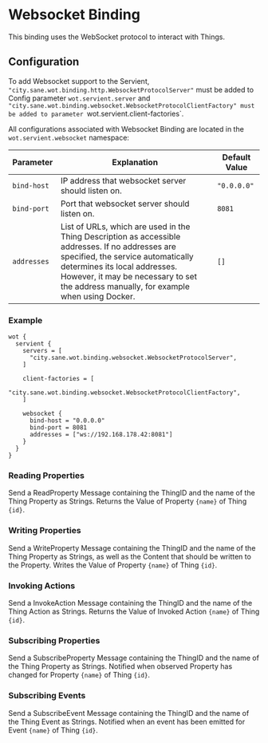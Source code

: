 # Websocket Binding

This binding uses the WebSocket protocol to interact with Things.

## Configuration

To add Websocket support to the Servient, `"city.sane.wot.binding.http.WebsocketProtocolServer"` must be added to Config parameter `wot.servient.server` and
`"city.sane.wot.binding.websocket.WebsocketProtocolClientFactory" must be added to parameter
`wot.servient.client-factories`.

All configurations associated with Websocket Binding are located in the `wot.servient.websocket` namespace:

| Parameter     | Explanation  | Default Value |
|---------------|---------------|---------------|
| `bind-host`   | IP address that websocket server should listen on. | `"0.0.0.0"`
| `bind-port`   | Port that websocket server should listen on. | `8081` |
| `addresses`   | List of URLs, which are used in the Thing Description as accessible addresses. If no addresses are specified, the service automatically determines its local addresses. However, it may be necessary to set the address manually, for example when using Docker. | `[]` |


### Example
```hocon
wot {
  servient {
    servers = [
      "city.sane.wot.binding.websocket.WebsocketProtocolServer",
    ]

    client-factories = [
      "city.sane.wot.binding.websocket.WebsocketProtocolClientFactory",
    ]

    websocket {
      bind-host = "0.0.0.0"
      bind-port = 8081
      addresses = ["ws://192.168.178.42:8081"]
    }
  }
}
```

### Reading Properties
Send a ReadProperty Message containing the ThingID and the name of the Thing Property as Strings.
Returns the Value of Property `{name}` of Thing `{id}`.

### Writing Properties
Send a WriteProperty Message containing the ThingID and the name of the Thing Property as Strings, as well as the Content that should be written to the Property.
Writes the Value of Property `{name}` of Thing `{id}`.

### Invoking Actions
Send a InvokeAction Message containing the ThingID and the name of the Thing Action as Strings.
Returns the Value of Invoked Action `{name}` of Thing `{id}`.

### Subscribing Properties
Send a SubscribeProperty Message containing the ThingID and the name of the Thing Property as Strings.
Notified when observed Property has changed for Property `{name}` of Thing `{id}`.

### Subscribing Events
Send a SubscribeEvent Message containing the ThingID and the name of the Thing Event as Strings.
Notified when an event has been emitted for Event `{name}` of Thing `{id}`.

